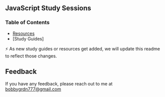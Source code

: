 JavaScript Study Sessions
-------------------------

### Table of Contents
 * [Resources](https://github.com/bobbygrdn/JavaScript-Study-Sessions/tree/main/Resources)
 * [Study Guides]

⚡  As new study guides or resources get added, we will update this readme to reflect those changes.

## Feedback

If you have any feedback, please reach out to me at bobbygrdn777@gmail.com
